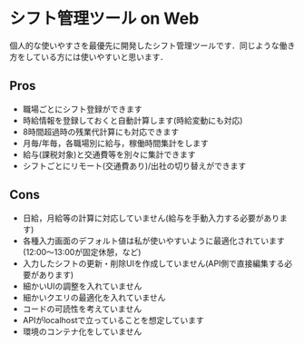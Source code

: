 # シフト管理ツール on Web

個人的な使いやすさを最優先に開発したシフト管理ツールです．同じような働き方をしている方には使いやすいと思います．

## Pros

- 職場ごとにシフト登録ができます
- 時給情報を登録しておくと自動計算します(時給変動にも対応)
- 8時間超過時の残業代計算にも対応できます
- 月毎/年毎，各職場別に給与，稼働時間集計をします
- 給与(課税対象)と交通費等を別々に集計できます
- シフトごとにリモート(交通費あり)/出社の切り替えができます

## Cons

- 日給，月給等の計算に対応していません(給与を手動入力する必要があります)
- 各種入力画面のデフォルト値は私が使いやすいように最適化されています(12:00〜13:00が固定休憩，など)
- 入力したシフトの更新・削除UIを作成していません(API側で直接編集する必要があります)
- 細かいUIの調整を入れていません
- 細かいクエリの最適化を入れていません
- コードの可読性を考えていません
- APIがlocalhostで立っていることを想定しています
- 環境のコンテナ化をしていません
